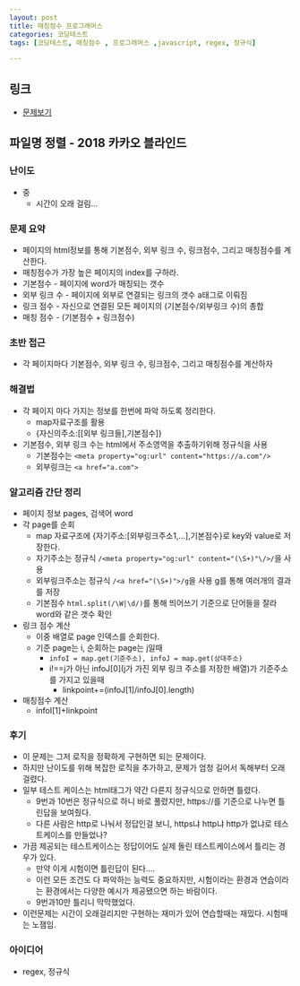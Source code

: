 ```yaml
---
layout: post
title: 매칭점수 프로그래머스
categories: 코딩테스트
tags: [코딩테스트, 매칭점수 , 프로그래머스 ,javascript, regex, 정규식]

---
```

## 링크
- [문제보기](https://programmers.co.kr/learn/courses/30/lessons/42893)

## 파일명 정렬 - 2018 카카오 블라인드

### 난이도
- 중
   - 시간이 오래 걸림...

### 문제 요약
- 페이지의 html정보를 통해 기본점수, 외부 링크 수, 링크점수, 그리고 매칭점수를 계산한다.
- 매칭점수가 가장 높은 페이지의 index를 구하라.
- 기본점수 - 페이지에 word가 매칭되는 갯수
- 외부 링크 수 - 페이지에 외부로 연결되는 링크의 갯수 a태그로 이뤄짐
- 링크 점수 - 자신으로 연결된 모든 페이지의 (기본점수/외부링크 수)의 총합
- 매칭 점수 - (기본점수 + 링크점수)

### 초반 접근
- 각 페이지마다 기본점수, 외부 링크 수, 링크점수, 그리고 매칭점수를 계산하자

### 해결법
- 각 페이지 마다 가지는 정보를 한번에 파악 하도록 정리한다.
   - map자료구조를 활용
   - {자신의주소:[[외부 링크들],기본점수]}
- 기본점수, 외부 링크 수는 html에서 주소영역을 추출하기위해 정규식을 사용
   - 기본점수는 ```<meta property="og:url" content="https://a.com"/>```
   - 외부링크는 ```<a href="a.com"> ```

### 알고리즘 간단 정리
- 페이지 정보 pages, 검색어 word
- 각 page를 순회
   - map 자료구조에 {자기주소:[외부링크주소1,...],기본점수}로 key와 value로 저장한다.
   - 자기주소는 정규식 ```/<meta property="og:url" content="(\S+)"\/>/```을 사용
   - 외부링크주소는 정규식 ```/<a href="(\S+)">/g```을 사용 g를 통해 여러개의 결과를 저장
   - 기본점수 ```html.split(/\W|\d/)```를 통해 띄어쓰기 기준으로 단어들을 잘라 word와 같은 갯수 확인
- 링크 점수 계산
   - 이중 배열로 page 인덱스를 순회한다.
   - 기준 page는 i, 순회하는 page는 j일때
      - ```infoI = map.get(기준주소), infoJ = map.get(상대주소)```
      - i!==j가 아닌 infoJ[0](j가 가진 외부 링크 주소를 저장한 배열)가 기준주소를 가지고 있을때
         - linkpoint+=(infoJ[1]/infoJ[0].length)
- 매칭점수 계산
   - infoI[1]+linkpoint


### 후기
- 이 문제는 그저 로직을 정확하게 구현하면 되는 문제이다.
- 하지만 난이도를 위해 복잡한 로직을 추가하고, 문제가 엄청 길어서 독해부터 오래걸렸다.
- 일부 테스트 케이스는 html태그가 약간 다른지 정규식으로 안하면 틀렸다.
   - 9번과 10번은 정규식으로 하니 바로 풀렸지만, https://를 기준으로 나누면 틀린답을 보여줬다.
   - 다른 사람은 http로 나눠서 정답인걸 보니, https냐 http냐 http가 없냐로 테스트케이스를 만들었나?
- 가끔 제공되는 테스트케이스는 정답이어도 실제 돌린 테스트케이스에서 틀리는 경우가 있다.
   - 만약 이게 시험이면 틀린답이 된다....
   - 이런 모든 조건도 다 파악하는 능력도 중요하지만, 시험이라는 환경과 연습이라는 환경에서는 다양한 예시가 제공됐으면 하는 바람이다.
   - 9번과10만 틀리니 막막했었다.
- 이런문제는 시간이 오래걸리지만 구현하는 재미가 있어 연습할때는 재밌다. 시험때는 노잼임.

### 아이디어
- regex, 정규식